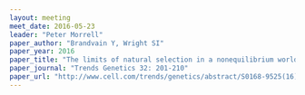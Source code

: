 ```yaml
---
layout: meeting
meet_date: 2016-05-23
leader: "Peter Morrell"
paper_author: "Brandvain Y, Wright SI"
paper_year: 2016
paper_title: "The limits of natural selection in a nonequilibrium world"
paper_journal: "Trends Genetics 32: 201-210"
paper_url: "http://www.cell.com/trends/genetics/abstract/S0168-9525(16)00014-7"
---
```

